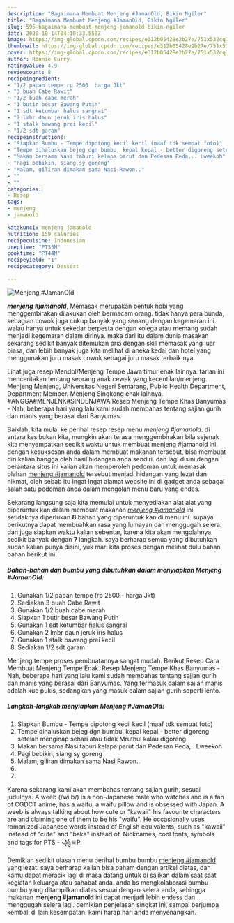 ```yaml
---
description: "Bagaimana Membuat Menjeng #JamanOld, Bikin Ngiler"
title: "Bagaimana Membuat Menjeng #JamanOld, Bikin Ngiler"
slug: 595-bagaimana-membuat-menjeng-jamanold-bikin-ngiler
date: 2020-10-14T04:10:33.550Z
image: https://img-global.cpcdn.com/recipes/e312b05428e2b27e/751x532cq70/menjeng-jamanold-foto-resep-utama.jpg
thumbnail: https://img-global.cpcdn.com/recipes/e312b05428e2b27e/751x532cq70/menjeng-jamanold-foto-resep-utama.jpg
cover: https://img-global.cpcdn.com/recipes/e312b05428e2b27e/751x532cq70/menjeng-jamanold-foto-resep-utama.jpg
author: Ronnie Curry
ratingvalue: 4.9
reviewcount: 8
recipeingredient:
- "1/2 papan tempe rp 2500  harga Jkt"
- "3 buah Cabe Rawit"
- "1/2 buah cabe merah"
- "1 butir besar Bawang Putih"
- "1 sdt ketumbar halus sangrai"
- "2 lmbr daun jeruk iris halus"
- "1 stalk bawang prei kecil"
- "1/2 sdt garam"
recipeinstructions:
- "Siapkan Bumbu - Tempe dipotong kecil kecil (maaf tdk sempat foto)"
- "Tempe dihaluskan bejeg dgn bumbu, kepal kepal - better digoreng setelah menginap sehari atau tidak Mruthul kalau digoreng"
- "Makan bersama Nasi taburi kelapa parut dan Pedesan Peda,.. Lweekoh"
- "Pagi bebikin, siang sy goreng"
- "Malam, giliran dimakan sama Nasi Rawon.."
- ""
- ""
categories:
- Resep
tags:
- menjeng
- jamanold

katakunci: menjeng jamanold 
nutrition: 159 calories
recipecuisine: Indonesian
preptime: "PT35M"
cooktime: "PT44M"
recipeyield: "1"
recipecategory: Dessert

---
```



![Menjeng #JamanOld](https://img-global.cpcdn.com/recipes/e312b05428e2b27e/751x532cq70/menjeng-jamanold-foto-resep-utama.jpg)

<b><i>menjeng #jamanold</i></b>, Memasak merupakan bentuk hobi yang menggembirakan dilakukan oleh bermacam orang. tidak hanya para bunda, sebagian cowok juga cukup banyak yang senang dengan kegemaran ini. walau hanya untuk sekedar berpesta dengan kolega atau memang sudah menjadi kegemaran dalam dirinya. maka dari itu dalam dunia masakan sekarang sedikit banyak ditemukan pria dengan skill memasak yang luar biasa, dan lebih banyak juga kita melihat di aneka kedai dan hotel yang menggunakan juru masak cowok sebagai juru masak terbaik nya.

Lihat juga resep Mendol/Menjeng Tempe Jawa timur enak lainnya. tarian ini menceritakan tentang seorang anak cewek yang kecentilan/menjeng. Menjeng Menjeng, Universitas Negeri Semarang, Public Health Department, Department Member. Menjeng Singkong enak lainnya. #ANGGA#MENJENK#SINDENJAWA Resep Menjeng Tempe Khas Banyumas - Nah, beberapa hari yang lalu kami sudah membahas tentang sajian gurih dan manis yang berasal dari Banyumas.

Baiklah, kita mulai ke perihal resep resep menu <i>menjeng #jamanold</i>. di antara kesibukan kita, mungkin akan terasa menggembirakan bila sejenak kita menyempatkan sedikit waktu untuk membuat menjeng #jamanold ini. dengan kesuksesan anda dalam membuat makanan tersebut, bisa membuat diri kalian bangga oleh hasil hidangan anda sendiri. dan lagi disini dengan perantara situs ini kalian akan memperoleh pedoman untuk memasak olahan <u>menjeng #jamanold</u> tersebut menjadi hidangan yang lezat dan nikmat, oleh sebab itu ingat ingat alamat website ini di gadget anda sebagai salah satu pedoman anda dalam mengolah menu baru yang endes.


Sekarang langsung saja kita memulai untuk menyediakan alat alat yang diperuntuk kan dalam membuat makanan <u><i>menjeng #jamanold</i></u> ini. setidaknya diperlukan <b>8</b> bahan yang diperuntuk kan di menu ini. supaya berikutnya dapat membuahkan rasa yang lumayan dan menggugah selera. dan juga siapkan waktu kalian sebentar, karena kita akan mengolahnya sedikit banyak dengan <b>7</b> langkah. saya berharap semua yang dibutuhkan sudah kalian punya disini, yuk mari kita proses dengan melihat dulu bahan bahan berikut ini.

<!--inarticleads1-->

##### Bahan-bahan dan bumbu yang dibutuhkan dalam menyiapkan Menjeng #JamanOld:

1. Gunakan 1/2 papan tempe (rp 2500 - harga Jkt)
1. Sediakan 3 buah Cabe Rawit
1. Gunakan 1/2 buah cabe merah
1. Siapkan 1 butir besar Bawang Putih
1. Gunakan 1 sdt ketumbar halus sangrai
1. Gunakan 2 lmbr daun jeruk iris halus
1. Gunakan 1 stalk bawang prei kecil
1. Sediakan 1/2 sdt garam


Menjeng tempe proses pembuatannya sangat mudah. Berikut Resep Cara Membuat Menjeng Tempe Enak. Resep Menjeng Tempe Khas Banyumas - Nah, beberapa hari yang lalu kami sudah membahas tentang sajian gurih dan manis yang berasal dari Banyumas. Yang termasuk dalam sajian manis adalah kue pukis, sedangkan yang masuk dalam sajian gurih seperti lento. 

<!--inarticleads2-->

##### Langkah-langkah menyiapkan Menjeng #JamanOld:

1. Siapkan Bumbu - Tempe dipotong kecil kecil (maaf tdk sempat foto)
1. Tempe dihaluskan bejeg dgn bumbu, kepal kepal - better digoreng setelah menginap sehari atau tidak Mruthul kalau digoreng
1. Makan bersama Nasi taburi kelapa parut dan Pedesan Peda,.. Lweekoh
1. Pagi bebikin, siang sy goreng
1. Malam, giliran dimakan sama Nasi Rawon..
1. 
1. 


Karena sekarang kami akan membahas tentang sajian gurih, sesuai judulnya. A weeb (/wi b/) is a non-Japanese male who watches and is a fan of CGDCT anime, has a waifu, a waifu pillow and is obsessed with Japan. A weeb is always talking about how cute or &#34;kawaii&#34; his favourite characters are and claiming one of them to be his &#34;waifu&#34;. He occasionally uses romanized Japanese words instead of English equivalents, such as &#34;kawaii&#34; instead of &#34;cute&#34; and &#34;baka&#34; instead of. Nicknames, cool fonts, symbols and tags for PTS - ꧁☠︎P. 

Demikian sedikit ulasan menu perihal bumbu bumbu <u>menjeng #jamanold</u> yang lezat. saya berharap kalian bisa paham dengan artikel diatas, dan kamu dapat meracik lagi di masa datang untuk di sajikan dalam saat saat kegiatan keluarga atau sahabat anda. anda bs mengkolaborasi bumbu bumbu yang ditampilkan diatas sesuai dengan selera anda, sehingga makanan <b>menjeng #jamanold</b> ini dapat menjadi lebih endess dan menggugah selera lagi. demikian penjelasan singkat ini, sampai berjumpa kembali di lain kesempatan. kami harap hari anda menyenangkan.
